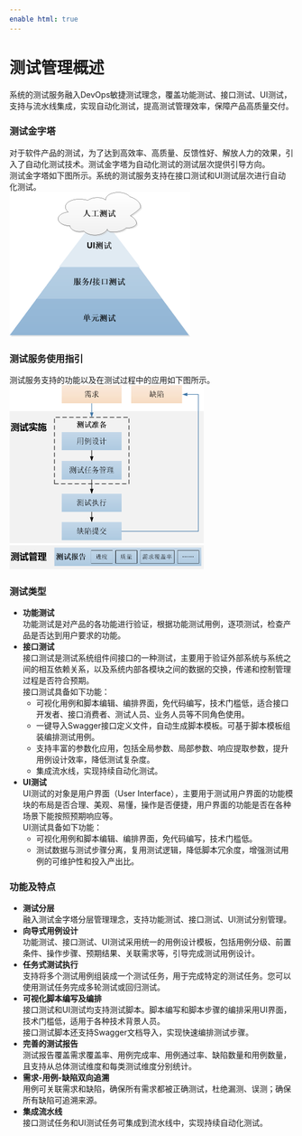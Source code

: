 ```yaml
---
enable html: true
---
```

# 测试管理概述

系统的测试服务融入DevOps敏捷测试理念，覆盖功能测试、接口测试、UI测试，支持与流水线集成，实现自动化测试，提高测试管理效率，保障产品高质量交付。

### 测试金字塔             
对于软件产品的测试，为了达到高效率、高质量、反馈性好、解放人力的效果，引入了自动化测试技术。测试金字塔为自动化测试的测试层次提供引导方向。            
测试金字塔如下图所示。系统的测试服务支持在接口测试和UI测试层次进行自动化测试。        
<img src="fig/测试金字塔.png" style="zoom:50%">

### 测试服务使用指引            
测试服务支持的功能以及在测试过程中的应用如下图所示。           
<img src="fig/测试流程-01.png" style="zoom:50%">

### 测试类型       
* **功能测试**                     
   功能测试是对产品的各功能进行验证，根据功能测试用例，逐项测试，检查产品是否达到用户要求的功能。
* **接口测试**                        
    接口测试是测试系统组件间接口的一种测试，主要用于验证外部系统与系统之间的相互依赖关系，以及系统内部各模块之间的数据的交换，传递和控制管理过程是否符合预期。                         
     接口测试具备如下功能：
  * 可视化用例和脚本编辑、编排界面，免代码编写，技术门槛低，适合接口开发者、接口消费者、测试人员、业务人员等不同角色使用。
  * 一键导入Swagger接口定义文件，自动生成脚本模板。可基于脚本模板组装编排测试用例。
  * 支持丰富的参数化应用，包括全局参数、局部参数、响应提取参数，提升用例设计效率，降低测试复杂度。
  * 集成流水线，实现持续自动化测试。    
* **UI测试**                     
    UI测试的对象是用户界面（User Interface），主要用于测试用户界面的功能模块的布局是否合理、美观、易懂，操作是否便捷，用户界面的功能是否在各种场景下能按照预期响应等。                     
    UI测试具备如下功能：
  * 可视化用例和脚本编辑、编排界面，免代码编写，技术门槛低。
  * 测试数据与测试步骤分离，复用测试逻辑，降低脚本冗余度，增强测试用例的可维护性和投入产出比。

### 功能及特点
* **测试分层**                           
    融入测试金字塔分层管理理念，支持功能测试、接口测试、UI测试分别管理。                   
* **向导式用例设计**                                 
    功能测试、接口测试、UI测试采用统一的用例设计模板，包括用例分级、前置条件、操作步骤、预期结果、关联需求等，引导完成测试用例设计。                      
* **任务式测试执行**                              
    支持将多个测试用例组装成一个测试任务，用于完成特定的测试任务。您可以使用测试任务完成多轮测试或回归测试。                        
* **可视化脚本编写及编排**                     
    接口测试和UI测试均支持测试脚本。脚本编写和脚本步骤的编排采用UI界面，技术门槛低，适用于各种技术背景人员。                        
    接口测试脚本还支持Swagger文档导入，实现快速编排测试步骤。                    
* **完善的测试报告**                                 
    测试报告覆盖需求覆盖率、用例完成率、用例通过率、缺陷数量和用例数量，且支持从总体测试维度和每类测试维度分别统计。                                    
* **需求-用例-缺陷双向追溯**                             
    用例可关联需求和缺陷，确保所有需求都被正确测试，杜绝漏测、误测；确保所有缺陷可追溯来源。                    
* **集成流水线**                                
    接口测试任务和UI测试任务可集成到流水线中，实现持续自动化测试。